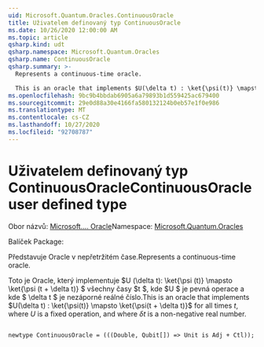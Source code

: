 ```yaml
---
uid: Microsoft.Quantum.Oracles.ContinuousOracle
title: Uživatelem definovaný typ ContinuousOracle
ms.date: 10/26/2020 12:00:00 AM
ms.topic: article
qsharp.kind: udt
qsharp.namespace: Microsoft.Quantum.Oracles
qsharp.name: ContinuousOracle
qsharp.summary: >-
  Represents a continuous-time oracle.

  This is an oracle that implements $U(\delta t) : \ket{\psi(t)} \mapsto \ket{\psi(t + \delta t)}$ for all times $t$, where $U$ is a fixed operation, and where $\delta t$ is a non-negative real number.
ms.openlocfilehash: 9bc9b4bbdab6905a6a79893b1d559425ac679400
ms.sourcegitcommit: 29e0d88a30e4166fa580132124b0eb57e1f0e986
ms.translationtype: MT
ms.contentlocale: cs-CZ
ms.lasthandoff: 10/27/2020
ms.locfileid: "92708787"
---
```

# <a name="continuousoracle-user-defined-type"></a><span data-ttu-id="7c3b7-102">Uživatelem definovaný typ ContinuousOracle</span><span class="sxs-lookup"><span data-stu-id="7c3b7-102">ContinuousOracle user defined type</span></span>

<span data-ttu-id="7c3b7-103">Obor názvů: [Microsoft.... Oracle](xref:Microsoft.Quantum.Oracles)</span><span class="sxs-lookup"><span data-stu-id="7c3b7-103">Namespace: [Microsoft.Quantum.Oracles](xref:Microsoft.Quantum.Oracles)</span></span>

<span data-ttu-id="7c3b7-104">Balíček [](https://nuget.org/packages/)</span><span class="sxs-lookup"><span data-stu-id="7c3b7-104">Package: [](https://nuget.org/packages/)</span></span>


<span data-ttu-id="7c3b7-105">Představuje Oracle v nepřetržitém čase.</span><span class="sxs-lookup"><span data-stu-id="7c3b7-105">Represents a continuous-time oracle.</span></span>

<span data-ttu-id="7c3b7-106">Toto je Oracle, který implementuje $U (\delta t): \ket{\psi (t)} \mapsto \ket{\psi (t + \delta t)} $ všechny časy $t $, kde $U $ je pevná operace a kde $ \delta t $ je nezáporné reálné číslo.</span><span class="sxs-lookup"><span data-stu-id="7c3b7-106">This is an oracle that implements $U(\delta t) : \ket{\psi(t)} \mapsto \ket{\psi(t + \delta t)}$ for all times $t$, where $U$ is a fixed operation, and where $\delta t$ is a non-negative real number.</span></span>

```qsharp

newtype ContinuousOracle = (((Double, Qubit[]) => Unit is Adj + Ctl));
```

